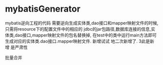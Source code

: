 # mybatisGenerator
mybatis逆向工程的代码
需要逆向生成实体类,dao接口和mapper映射文件的时候,只需将resource下的配置文件中的相应的
jdbc的jar包路径,数据库连接的信息,实体类,dao接口,mapper映射文件的包名替换掉,
在test中的类中运行main方法即可生成对应的实体类.dao接口.mapper映射文件.
新增试试
地二次新增了.
3此是新增
是严肃性

批量合并

